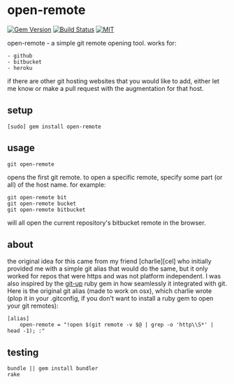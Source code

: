 open-remote
===========


[![Gem Version](https://badge.fury.io/rb/open-remote.svg)](https://badge.fury.io/rb/open-remote)
[![Build Status](https://travis-ci.org/jeremywrnr/open-remote.svg?branch=master)](https://travis-ci.org/jeremywrnr/open-remote)
[![MIT](https://img.shields.io/npm/l/alt.svg?style=flat)](http://jeremywrnr.com/mit-license)


open-remote - a simple git remote opening tool. works for:

    - github
    - bitbucket
    - heroku

if there are other git hosting websites that you would like to add, either let
me know or make a pull request with the augmentation for that host.

## setup

    [sudo] gem install open-remote

## usage

    git open-remote

opens the first git remote. to open a specific remote, specify some part (or
all) of the host name. for example:

    git open-remote bit
    git open-remote bucket
    git open-remote bitbucket

will all open the current repository's bitbucket remote in the browser.


## about

the original idea for this came from my friend [charlie][cel] who initially
provided me with a simple git alias that would do the same, but it only worked
for repos that were https and was not platform independent. I was also inspired
by the [git-up][gup] ruby gem in how seamlessly it integrated with git. Here is
the original git alias (made to work on osx), which charlie wrote (plop it in
your .gitconfig, if you don't want to install a ruby gem to open your git
remotes):

```
[alias]
    open-remote = "!open $(git remote -v $@ | grep -o 'http\\S*' | head -1); :"
```

[gup]:
[cel]:

## testing

    bundle || gem install bundler
    rake

